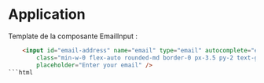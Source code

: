 # Application

Template de la composante EmailInput :

```html
    <input id="email-address" name="email" type="email" autocomplete="email"
        class="min-w-0 flex-auto rounded-md border-0 px-3.5 py-2 text-gray-900 shadow-sm ring-1 ring-inset ring-gray-300 placeholder:text-gray-400 focus:ring-2 focus:ring-inset focus:ring-indigo-600 sm:text-sm sm:leading-6"
        placeholder="Enter your email" />
```html